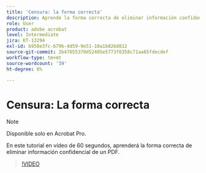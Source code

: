 ```yaml
---
title: 'Censura: la forma correcta'
description: Aprende la forma correcta de eliminar información confidencial de un PDF
role: User
product: adobe acrobat
level: Intermediate
jira: KT-13294
exl-id: b958e3fc-679b-4d59-9e51-10a1b826d812
source-git-commit: 2b47655370d52405e5773f0358c71aa65fdecdef
workflow-type: tm+mt
source-wordcount: '39'
ht-degree: 0%

---
```


# Censura: La forma correcta

>[!NOTE]
>
>Disponible solo en Acrobat Pro.

En este tutorial en vídeo de 60 segundos, aprenderá la forma correcta de eliminar información confidencial de un PDF.

>[!VIDEO](https://video.tv.adobe.com/v/3411377?quality=12&learn=on&hidetitle=true)
